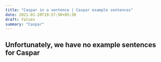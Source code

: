 ```yaml
---
title: "Caspar in a sentence | Caspar example sentences"
date: 2021-01-20T19:57:50+05:30
draft: falses
summary: "Caspar"
---
```

## Unfortunately, we have no example sentences for Caspar                 
